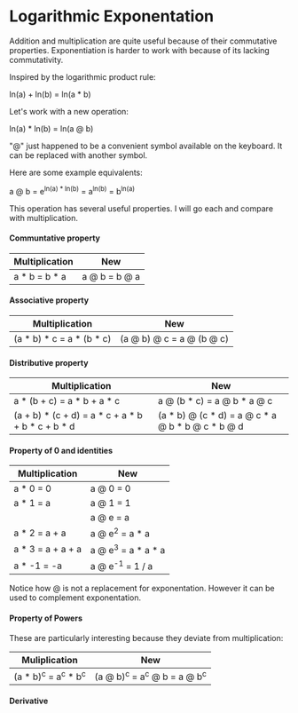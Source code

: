 # Logarithmic Exponentation

Addition and multiplication are quite useful because of their commutative properties. Exponentiation is harder to work with because of its lacking commutativity.

Inspired by the logarithmic product rule:

ln(a) + ln(b) = ln(a * b)

Let's work with a new operation:

ln(a) * ln(b) = ln(a @ b)

"@" just happened to be a convenient symbol available on the keyboard. It can be replaced with another symbol.

Here are some example equivalents:

a @ b = e<sup>ln(a) * ln(b)</sup> = a<sup>ln(b)</sup> = b<sup>ln(a)</sup>

This operation has several useful properties. I will go each and compare with multiplication.

#### Communtative property

Multiplication | New
---------------|--------------
a * b = b * a | a @ b = b @ a

#### Associative property

Multiplication | New
---------------|--------------
(a * b) * c = a * (b * c) | (a @ b) @ c = a @ (b @ c)

#### Distributive property

Multiplication | New
---------------|--------------
a * (b + c) = a * b + a * c | a @ (b * c) = a @ b * a @ c
(a + b) * (c + d) = a * c + a * b + b * c + b * d | (a * b) @ (c * d) = a @ c * a @ b * b @ c * b @ d

#### Property of 0 and identities

|Multiplication | New          |
|---------------|--------------|
|a * 0 = 0         | a @ 0 = 0 |
|a * 1 = a         | a @ 1 = 1 |
|                  | a @ e = a |
|a * 2 = a + a     | a @ e<sup>2</sup> = a * a |
|a * 3 = a + a + a | a @ e<sup>3</sup> = a * a * a |
|a * -1 = -a | a @ e<sup>-1</sup> = 1 / a |

Notice how @ is not a replacement for exponentation. However it can be used to complement exponentation.

#### Property of Powers

These are particularly interesting because they deviate from multiplication:

Muliplication | New          
--------------|--------------
(a * b)<sup>c</sup> = a<sup>c</sup> * b<sup>c</sup> | (a @ b)<sup>c</sup> = a<sup>c</sup> @ b = a @ b<sup>c</sup>

#### Derivative

